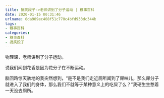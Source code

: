 ```yaml
---
title: 搞笑段子->老师讲到了分子运动 | 糗事百科
date: 2020-01-15 00:31:46
urlname: 0da909ec408f51c770c4bfd933dc344b
tags: 
- 糗事百科
categories:
- 糗事百科
- 搞笑段子
---
```

物理课，老师讲到了分子运动。

说我们闻到花香是因为花分子在不断运动。

脑回路惊天骇地的我突然想到，“是不是我们走近厕所闻到了屎味儿，那么屎分子就进入了我们的身体，那么我们不就等于某种意义上的吃屎了么？”我硬生生憋着一天没去厕所。


